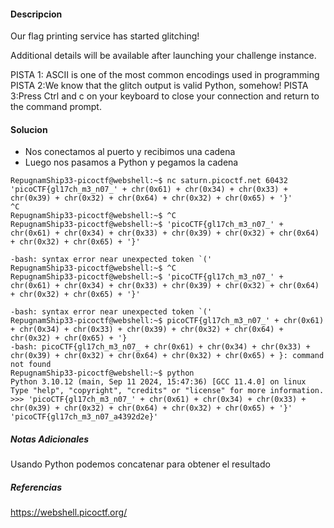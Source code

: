 #### Descripcion
Our flag printing service has started glitching!

Additional details will be available after launching your challenge instance.

PISTA 1: ASCII is one of the most common encodings used in programming
PISTA 2:We know that the glitch output is valid Python, somehow!
PISTA 3:Press Ctrl and c on your keyboard to close your connection and return to the command prompt.
#### Solucion
- Nos conectamos al puerto y recibimos una cadena
- Luego nos pasamos a Python y pegamos la cadena
```
RepugnamShip33-picoctf@webshell:~$ nc saturn.picoctf.net 60432
'picoCTF{gl17ch_m3_n07_' + chr(0x61) + chr(0x34) + chr(0x33) + chr(0x39) + chr(0x32) + chr(0x64) + chr(0x32) + chr(0x65) + '}'
^C
RepugnamShip33-picoctf@webshell:~$ ^C
RepugnamShip33-picoctf@webshell:~$ 'picoCTF{gl17ch_m3_n07_' + chr(0x61) + chr(0x34) + chr(0x33) + chr(0x39) + chr(0x32) + chr(0x64) + chr(0x32) + chr(0x65) + '}'

-bash: syntax error near unexpected token `('
RepugnamShip33-picoctf@webshell:~$ ^C
RepugnamShip33-picoctf@webshell:~$ 'picoCTF{gl17ch_m3_n07_' + chr(0x61) + chr(0x34) + chr(0x33) + chr(0x39) + chr(0x32) + chr(0x64) + chr(0x32) + chr(0x65) + '}'

-bash: syntax error near unexpected token `('
RepugnamShip33-picoctf@webshell:~$ picoCTF{gl17ch_m3_n07_' + chr(0x61) + chr(0x34) + chr(0x33) + chr(0x39) + chr(0x32) + chr(0x64) + chr(0x32) + chr(0x65) + '} 
-bash: picoCTF{gl17ch_m3_n07_ + chr(0x61) + chr(0x34) + chr(0x33) + chr(0x39) + chr(0x32) + chr(0x64) + chr(0x32) + chr(0x65) + }: command not found
RepugnamShip33-picoctf@webshell:~$ python
Python 3.10.12 (main, Sep 11 2024, 15:47:36) [GCC 11.4.0] on linux
Type "help", "copyright", "credits" or "license" for more information.
>>> 'picoCTF{gl17ch_m3_n07_' + chr(0x61) + chr(0x34) + chr(0x33) + chr(0x39) + chr(0x32) + chr(0x64) + chr(0x32) + chr(0x65) + '}'
'picoCTF{gl17ch_m3_n07_a4392d2e}'
```
##### Notas Adicionales
Usando Python podemos concatenar para obtener el resultado
##### Referencias

https://webshell.picoctf.org/